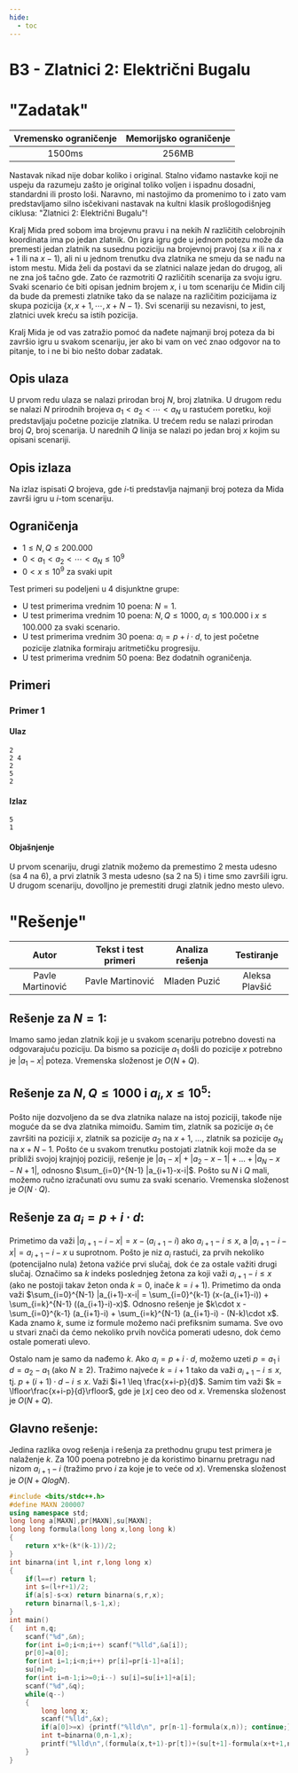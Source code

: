 ```yaml
---
hide:
  - toc
---
```


# B3 - Zlatnici 2: Električni Bugalu

#  "Zadatak"

| Vremensko ograničenje | Memorijsko ograničenje |
|:-:|:-:|
| 1500ms | 256MB |

Nastavak nikad nije dobar koliko i original. Stalno viđamo nastavke koji ne uspeju da razumeju zašto je original toliko voljen i ispadnu dosadni, standardni ili prosto loši. Naravno, mi nastojimo da promenimo to i zato vam predstavljamo silno isčekivani nastavak na kultni klasik prošlogodišnjeg ciklusa: "Zlatnici 2: Električni Bugalu"!

Kralj Mida pred sobom ima brojevnu pravu i na nekih $N$ različitih celobrojnih koordinata ima po jedan zlatnik. On igra igru gde u jednom potezu može da premesti jedan zlatnik na susednu poziciju na brojevnoj pravoj (sa $x$ ili na $x+1$ ili na $x-1$), ali ni u jednom trenutku dva zlatnika ne smeju da se nađu na istom mestu. Mida želi da postavi da se zlatnici nalaze jedan do drugog, ali ne zna još tačno gde. Zato će razmotriti $Q$ različitih scenarija za svoju igru. Svaki scenario će biti opisan jednim brojem $x$, i u tom scenariju će Midin cilj da bude da premesti zlatnike tako da se nalaze na različitim pozicijama iz skupa pozicija $\{x,x+1,\cdots,x+N-1\}$. Svi scenariji su nezavisni, to jest, zlatnici uvek kreću sa istih pozicija.

Kralj Mida je od vas zatražio pomoć da nađete najmanji broj poteza da bi završio igru u svakom scenariju, jer ako bi vam on već znao odgovor na to pitanje, to i ne bi bio nešto dobar zadatak.

## Opis ulaza
U prvom redu ulaza se nalazi prirodan broj $N$, broj zlatnika. U drugom redu se nalazi $N$ prirodnih brojeva $a_1<a_2<\cdots<a_N$ u rastućem poretku, koji predstavljaju početne pozicije zlatnika. U trećem redu se nalazi prirodan broj $Q$, broj scenarija. U narednih $Q$ linija se nalazi po jedan broj $x$ kojim su opisani scenariji.

## Opis izlaza
Na izlaz ispisati $Q$ brojeva, gde $i$-ti predstavlja najmanji broj poteza da Mida završi igru u $i$-tom scenariju.

## Ograničenja
-   $1 \leq N,Q \leq 200.000$
-   $0 < a_1<a_2<\cdots<a_N \le10^9$
-  $0<x\le10^9$ za svaki upit

Test primeri su podeljeni u 4 disjunktne grupe:

-   U test primerima vrednim $10$ poena: $N = 1$.
-   U test primerima vrednim $10$ poena: $N,Q\leq 1000$,  $a_i\le 100.000$ i $x\le 100.000$ za svaki scenario.
-   U test primerima vrednim $30$ poena: $a_i=p+i\cdot d$, to jest početne pozicije zlatnika formiraju aritmetičku progresiju.
-   U test primerima vrednim $50$ poena: Bez dodatnih ograničenja.

## Primeri
### Primer 1
#### Ulaz
```
2
2 4
2
5
2
```

#### Izlaz
```
5
1
```

#### Objašnjenje
U prvom scenariju, drugi zlatnik možemo da premestimo $2$ mesta udesno (sa $4$ na $6$), a prvi zlatnik $3$ mesta udesno (sa $2$ na $5$) i time smo završili igru. U drugom scenariju, dovolljno je premestiti drugi zlatnik jedno mesto ulevo.

#  "Rešenje"

| Autor | Tekst i test primeri | Analiza rеšenja | Testiranje |
|:-:|:-:|:-:|:-:|
| Pavle Martinović | Pavle Martinović | Mladen Puzić | Aleksa Plavšić |

## Rešenje za $N = 1$:
Imamo samo jedan zlatnik koji je u svakom scenariju potrebno dovesti na odgovarajuću poziciju. Da bismo sa pozicije $a_1$ došli do pozicije $x$ potrebno je $|a_1 - x|$ poteza. Vremenska složenost je $O(N+Q)$.

## Rešenje za $N, Q \leq 1000$ i $a_i, x \leq 10^5$:
Pošto nije dozvoljeno da se dva zlatnika nalaze na istoj poziciji, takođe nije moguće da se dva zlatnika mimoiđu. Samim tim, zlatnik sa pozicije $a_1$ će završiti na poziciji $x$, zlatnik sa pozicije $a_2$ na $x+1$, ..., zlatnik sa pozicije $a_N$ na $x+N-1$.  Pošto će u svakom trenutku postojati zlatnik koji može da se približi svojoj krajnjoj poziciji, rešenje je $|a_1-x|+|a_2-x-1|+...+|a_N-x-N+1|$, odnosno $\sum_{i=0}^{N-1} |a_{i+1}-x-i|$. Pošto su $N$ i $Q$ mali, možemo ručno izračunati ovu sumu za svaki scenario. Vremenska složenost je $O(N\cdot Q)$.

## Rešenje za $a_i = p + i\cdot d$:
Primetimo da važi $|a_{i+1}-i-x| = x-(a_{i+1}-i)$ ako $a_{i+1}-i\leq x$, a $|a_{i+1}-i-x| = a_{i+1}-i-x$ u suprotnom. Pošto je niz $a_i$ rastući, za prvih nekoliko (potencijalno nula) žetona važiće prvi slučaj, dok 
će za ostale važiti drugi slučaj. Označimo sa $k$ indeks poslednjeg žetona za koji važi $a_{i+1}-i\leq x$ (ako ne postoji takav žeton onda $k = 0$, inače $k = i+1$). Primetimo da onda važi $\sum_{i=0}^{N-1} |a_{i+1}-x-i| = \sum_{i=0}^{k-1} (x-(a_{i+1}-i)) + \sum_{i=k}^{N-1} ((a_{i+1}-i)-x)$. Odnosno rešenje je $k\cdot x - \sum_{i=0}^{k-1} (a_{i+1}-i) + \sum_{i=k}^{N-1} (a_{i+1}-i) - (N-k)\cdot x$. Kada znamo $k$, sume iz formule možemo naći prefiksnim sumama. Sve ovo u stvari znači da ćemo nekoliko prvih novčića pomerati udesno, dok ćemo ostale pomerati ulevo. 

Ostalo nam je samo da nađemo $k$. Ako $a_i = p + i\cdot d$,  možemo uzeti $p = a_1$ i $d = a_2-a_1$ (ako $N \geq 2$). Tražimo najveće $k = i+1$ tako da važi  $a_{i+1}-i\leq x$, tj. $p + (i+1)\cdot d - i \leq x$. Važi $i+1 \leq \frac{x+i-p}{d}$. Samim tim važi $k = \lfloor\frac{x+i-p}{d}\rfloor$, gde je $\lfloor x \rfloor$ ceo deo od $x$. Vremenska složenost je $O(N+Q)$.

## Glavno rešenje:
Jedina razlika ovog rešenja i rešenja za prethodnu grupu test primera je nalaženje $k$. Za $100$ poena potrebno je da koristimo binarnu pretragu nad nizom $a_{i+1}-i$ (tražimo prvo $i$ za koje je to veće od $x$). Vremenska složenost je $O(N+QlogN)$.

``` cpp title="03_zlatnici2.cpp" linenums="1"
#include <bits/stdc++.h>
#define MAXN 200007
using namespace std;
long long a[MAXN],pr[MAXN],su[MAXN];
long long formula(long long x,long long k)
{
	return x*k+(k*(k-1))/2;
}
int binarna(int l,int r,long long x)
{
	if(l==r) return l;
	int s=(l+r+1)/2;
	if(a[s]-s<x) return binarna(s,r,x);
	return binarna(l,s-1,x);
}
int main()
{	int n,q;
	scanf("%d",&n);
	for(int i=0;i<n;i++) scanf("%lld",&a[i]);
	pr[0]=a[0];
	for(int i=1;i<n;i++) pr[i]=pr[i-1]+a[i];
	su[n]=0;
	for(int i=n-1;i>=0;i--) su[i]=su[i+1]+a[i];
	scanf("%d",&q);
	while(q--)
	{
		long long x;
		scanf("%lld",&x);
		if(a[0]>=x) {printf("%lld\n", pr[n-1]-formula(x,n)); continue;}
		int t=binarna(0,n-1,x);
		printf("%lld\n",(formula(x,t+1)-pr[t])+(su[t+1]-formula(x+t+1,n-t-1)));
	}
}

```
